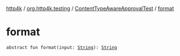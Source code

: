 [http4k](../../index.md) / [org.http4k.testing](../index.md) / [ContentTypeAwareApprovalTest](index.md) / [format](./format.md)

# format

`abstract fun format(input: `[`String`](https://kotlinlang.org/api/latest/jvm/stdlib/kotlin/-string/index.html)`): `[`String`](https://kotlinlang.org/api/latest/jvm/stdlib/kotlin/-string/index.html)